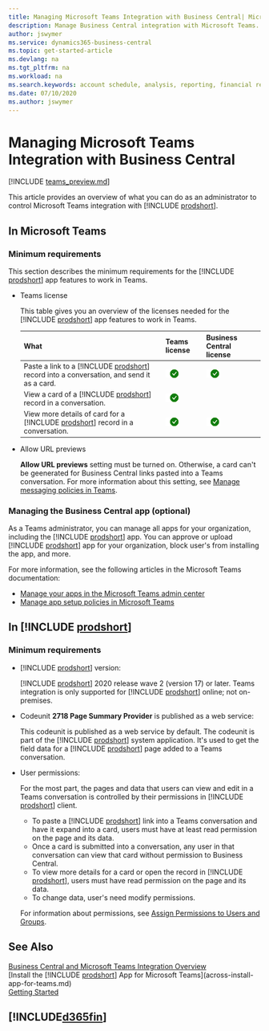 ```yaml
---
title: Managing Microsoft Teams Integration with Business Central| Microsoft Docs
description: Manage Business Central integration with Microsoft Teams.
author: jswymer
ms.service: dynamics365-business-central
ms.topic: get-started-article
ms.devlang: na
ms.tgt_pltfrm: na
ms.workload: na
ms.search.keywords: account schedule, analysis, reporting, financial report, business intelligence, KPI
ms.date: 07/10/2020
ms.author: jswymer
---
```


# Managing Microsoft Teams Integration with Business Central

[!INCLUDE [teams_preview.md](includes/teams_preview.md)]

This article provides an overview of what you can do as an administrator to control Microsoft Teams integration with [!INCLUDE [prodshort](includes/prodshort.md)].

## In Microsoft Teams

### Minimum requirements

This section describes the minimum requirements for the [!INCLUDE [prodshort](includes/prodshort.md)] app features to work in Teams.

- Teams license

    This table gives you an overview of the licenses needed for the [!INCLUDE [prodshort](includes/prodshort.md)] app features to work in Teams.

    |What|Teams license|Business Central license|
    |----|---|---|
    |Paste a link to a [!INCLUDE [prodshort](includes/prodshort.md)] record into a conversation, and send it as a card.|![check mark](media/check.png "check")|![check mark](media/check.png "check")|
    |View a card of a [!INCLUDE [prodshort](includes/prodshort.md)] record in a conversation.|![check mark](media/check.png "check")||
    |View more details of card for a [!INCLUDE [prodshort](includes/prodshort.md)] record in a conversation.|![check mark](media/check.png "check")|![check mark](media/check.png "check")|

- Allow URL previews

    **Allow URL previews** setting must be turned on. Otherwise, a card can't be geenerated for Business Central links pasted into a Teams conversation. For more information about this setting, see [Manage messaging policies in Teams](/microsoftteams/messaging-policies-in-teams).

### Managing the Business Central app (optional)

As a Teams administrator, you can manage all apps for your organization, including the [!INCLUDE [prodshort](includes/prodshort.md)] app. You can approve or upload [!INCLUDE [prodshort](includes/prodshort.md)] app for your organization, block user's from installing the app, and more.

For more information, see the following articles in the Microsoft Teams documentation:

- [Manage your apps in the Microsoft Teams admin center](https://docs.microsoft.com/MicrosoftTeams/manage-apps)
- [Manage app setup policies in Microsoft Teams](https://docs.microsoft.com/microsoftteams/teams-app-setup-policies)

## In [!INCLUDE [prodshort](includes/prodshort.md)]

### Minimum requirements

- [!INCLUDE [prodshort](includes/prodshort.md)] version:

    [!INCLUDE [prodshort](includes/prodshort.md)] 2020 release wave 2 (version 17) or later. Teams integration is only supported for [!INCLUDE [prodshort](includes/prodshort.md)] online; not on-premises.

- Codeunit **2718 Page Summary Provider** is published as a web service:

    This codeunit is published as a web service by default. The codeunit is part of the [!INCLUDE [prodshort](includes/prodshort.md)] system application. It's used to get the field data for a [!INCLUDE [prodshort](includes/prodshort.md)] page added to a Teams conversation. 

- User permissions:

    For the most part, the pages and data that users can view and edit in a Teams conversation is controlled by their permissions in [!INCLUDE [prodshort](includes/prodshort.md)] client.
    
    - To paste a [!INCLUDE [prodshort](includes/prodshort.md)] link into a Teams conversation and have it expand into a card, users must have at least read permission on the page and its data.
    - Once a card is submitted into a conversation, any user in that conversation can view that card without permission to Business Central.
    - To view more details for a card or open the record in [!INCLUDE [prodshort](includes/prodshort.md)], users must have read permission on the page and its data.
    - To change data, user's need modify permissions.
    
    For information about permissions, see [Assign Permissions to Users and Groups](ui-define-granular-permissions.md).

## See Also
[Business Central and Microsoft Teams Integration Overview](across-teams-overview.md)  
[Install the [!INCLUDE [prodshort](includes/prodshort.md)] App for Microsoft Teams](across-install-app-for-teams.md)  
[Getting Started](product-get-started.md)  

## [!INCLUDE[d365fin](includes/free_trial_md.md)]  
